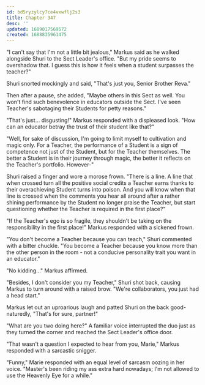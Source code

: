 ```yaml
---
id: bd5ryzylcy7ce4vxwflj2s3
title: Chapter 347
desc: ''
updated: 1689017569572
created: 1688835961475
---
```


"I can't say that I'm not a little bit jealous," Markus said as he walked alongside Shuri to the Sect Leader's office. "But my pride seems to overshadow that. I guess this is how it feels when a student surpasses the teacher?"

Shuri snorted mockingly and said, "That's just you, Senior Brother Reva."

Then after a pause, she added, "Maybe others in this Sect as well. You won't find such benevolence in educators outside the Sect. I've seen Teacher's sabotaging their Students for petty reasons."

"That's just... disgusting!" Markus responded with a displeased look. "How can an educator betray the trust of their student like that?"

"Well, for sake of discussion, I'm going to limit myself to cultivation and magic only. For a Teacher, the performance of a Student is a sign of competence not just of the Student, but for the Teacher themselves. The better a Student is in their journey through magic, the better it reflects on the Teacher's portfolio. However-"

Shuri raised a finger and wore a morose frown. "There is a line. A line that when crossed turn all the positive social credits a Teacher earns thanks to their overachieving Student turns into poison. And you will know when that line is crossed when the comments you hear all around after a rather shining performance by the Student no longer praise the Teacher, but start questioning whether the Teacher is required in the first place?"

"If the Teacher's ego is so fragile, they shouldn't be taking on the responsibility in the first place!" Markus responded with a sickened frown.

"You don't become a Teacher because you can teach," Shuri commented with a bitter chuckle. "You become a Teacher because you know more than the other person in the room - not a conducive personality trait you want in an educator."

"No kidding..." Markus affirmed.

"Besides, I don't consider you my Teacher," Shuri shot back, causing Markus to turn around with a raised brow. "We're collaborators, you just had a head start."

Markus let out an uproarious laugh and patted Shuri on the back good-naturedly, "That's for sure, partner!"

"What are you two doing here?" A familiar voice interrupted the duo just as they turned the corner and reached the Sect Leader's office door.

"That wasn't a question I expected to hear from you, Marie," Markus responded with a sarcastic snigger.

"Funny," Marie responded with an equal level of sarcasm oozing in her voice. "Master's been riding my ass extra hard nowadays; I'm not allowed to use the Heavenly Eye for a while."

